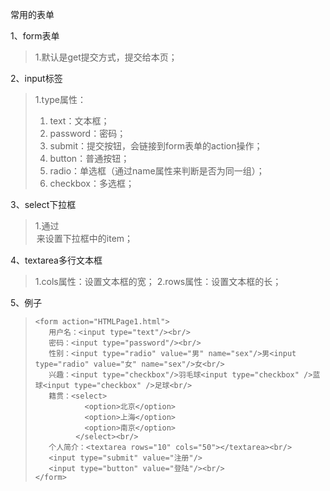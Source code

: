 常用的表单

1、form表单
> 1.默认是get提交方式，提交给本页；

2、input标签
> 1.type属性：
> 1. text：文本框；
> 2. password：密码；
> 3. submit：提交按钮，会链接到form表单的action操作；
> 4. button：普通按钮；
> 5. radio：单选框（通过name属性来判断是否为同一组）；
> 6. checkbox：多选框；

3、select下拉框
> 1.通过<option>来设置下拉框中的item；

4、textarea多行文本框
> 1.cols属性：设置文本框的宽；
> 2.rows属性：设置文本框的长；

5、例子
>```
><form action="HTMLPage1.html">
>    用户名：<input type="text"/><br/>
>    密码：<input type="password"/><br/>
>    性别：<input type="radio" value="男" name="sex"/>男<input type="radio" value="女" name="sex"/>女<br/>
>    兴趣：<input type="checkbox"/>羽毛球<input type="checkbox" />蓝球<input type="checkbox" />足球<br/>
>    籍贯：<select>
>            <option>北京</option>
>            <option>上海</option>
>            <option>南京</option>
>          </select><br/>
>    个人简介：<textarea rows="10" cols="50"></textarea><br/>
>    <input type="submit" value="注册"/>
>    <input type="button" value="登陆"/><br/>
></form>
>```
